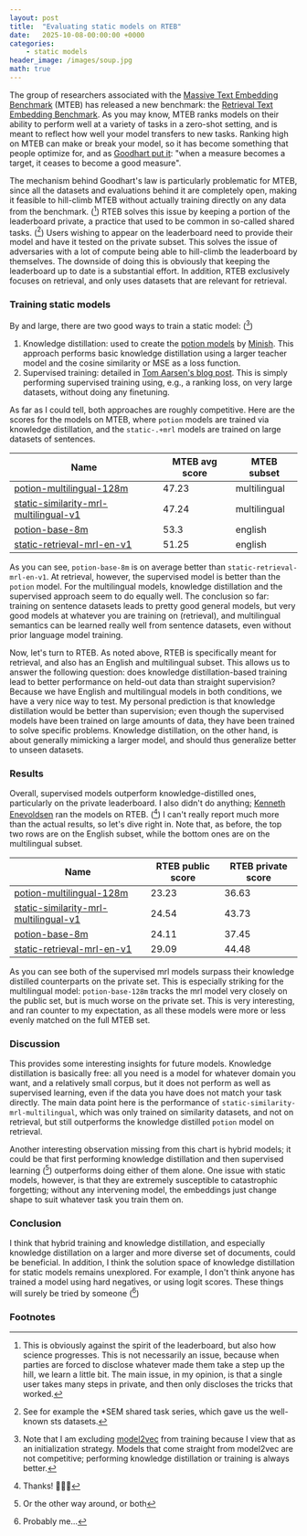 ```yaml
---
layout: post
title:  "Evaluating static models on RTEB"
date:   2025-10-08-00:00:00 +0000
categories: 
    - static models
header_image: /images/soup.jpg
math: true
---
```


The group of researchers associated with the [Massive Text Embedding Benchmark](https://huggingface.co/spaces/mteb/leaderboard) (MTEB) has released a new benchmark: the [Retrieval Text Embedding Benchmark](https://huggingface.co/blog/rteb). As you may know, MTEB ranks models on their ability to perform well at a variety of tasks in a zero-shot setting, and is meant to reflect how well your model transfers to new tasks. Ranking high on MTEB can make or break your model, so it has become something that people optimize for, and as [Goodhart put it](https://en.wikipedia.org/wiki/Goodhart%27s_law): "when a measure becomes a target, it ceases to become a good measure". 

The mechanism behind Goodhart's law is particularly problematic for MTEB, since all the datasets and evaluations behind it are completely open, making it feasible to hill-climb MTEB without actually training directly on any data from the benchmark. ([^1]) RTEB solves this issue by keeping a portion of the leaderboard private, a practice that used to be common in so-called shared tasks. ([^2]) Users wishing to appear on the leaderboard need to provide their model and have it tested on the private subset. This solves the issue of adversaries with a lot of compute being able to hill-climb the leaderboard by themselves. The downside of doing this is obviously that keeping the leaderboard up to date is a substantial effort. In addition, RTEB exclusively focuses on retrieval, and only uses datasets that are relevant for retrieval.

### Training static models

By and large, there are two good ways to train a static model: ([^3])

1. Knowledge distillation: used to create the [potion models](https://huggingface.co/collections/minishlab/potion-6721e0abd4ea41881417f062) by [Minish](https://minish.ai/). This approach performs basic knowledge distillation using a larger teacher model and the cosine similarity or MSE as a loss function. 
2. Supervised training: detailed in [Tom Aarsen's blog post](https://huggingface.co/blog/static-embeddings). This is simply performing supervised training using, e.g., a ranking loss, on very large datasets, without doing any finetuning.

As far as I could tell, both approaches are roughly competitive. Here are the scores for the models on MTEB, where `potion` models are trained via knowledge distillation, and the `static-.+mrl` models are trained on large datasets of sentences.

| Name  | MTEB avg score         | MTEB subset |
|------|-------------------------|---------|
| [potion-multilingual-128m](https://huggingface.co/minishlab/potion-multilingual-128M)   | 47.23                  | multilingual |
| [static-similarity-mrl-multilingual-v1](https://huggingface.co/sentence-transformers/static-similarity-mrl-multilingual-v1) | 47.24    | multilingual |
| [potion-base-8m](https://huggingface.co/minishlab/potion-base-8M)   |  53.3  |  english
| [static-retrieval-mrl-en-v1](https://huggingface.co/sentence-transformers/static-retrieval-mrl-en-v1)  | 51.25                |  english

As you can see, `potion-base-8m` is on average better than `static-retrieval-mrl-en-v1`. At retrieval, however, the supervised model is better than the `potion` model. For the multilingual models, knowledge distillation and the supervised approach seem to do equally well. The conclusion so far: training on sentence datasets leads to pretty good general models, but very good models at whatever you are training on (retrieval), and multilingual semantics can be learned really well from sentence datasets, even without prior language model training.

Now, let's turn to RTEB. As noted above, RTEB is specifically meant for retrieval, and also has an English and multilingual subset. This allows us to answer the following question: does knowledge distillation-based training lead to better performance on held-out data than straight supervision? Because we have English and multilingual models in both conditions, we have a very nice way to test. My personal prediction is that knowledge distillation would be better than supervision; even though the supervised models have been trained on large amounts of data, they have been trained to solve specific problems. Knowledge distillation, on the other hand, is about generally mimicking a larger model, and should thus generalize better to unseen datasets. 

### Results

Overall, supervised models outperform knowledge-distilled ones, particularly on the private leaderboard. I also didn't do anything; [Kenneth Enevoldsen](https://www.linkedin.com/in/kennethenevoldsen/) ran the models on RTEB. ([^4]) I can't really report much more than the actual results, so let's dive right in. Note that, as before, the top two rows are on the English subset, while the bottom ones are on the multilingual subset. 

| Name  | RTEB public score         | RTEB private score |
|------|-------------------------|---------|
| [potion-multilingual-128m](https://huggingface.co/minishlab/potion-multilingual-128M)   | 23.23                  | 36.63 |
| [static-similarity-mrl-multilingual-v1](https://huggingface.co/sentence-transformers/static-similarity-mrl-multilingual-v1) | 24.54    | 43.73 |
| [potion-base-8m](https://huggingface.co/minishlab/potion-base-8M)   |  24.11  |  37.45
| [static-retrieval-mrl-en-v1](https://huggingface.co/sentence-transformers/static-retrieval-mrl-en-v1)  | 29.09                |  44.48

As you can see both of the supervised mrl models surpass their knowledge distilled counterparts on the private set. This is especially striking for the multilingual model: `potion-base-128m` tracks the mrl model very closely on the public set, but is much worse on the private set. This is very interesting, and ran counter to my expectation, as all these models were more or less evenly matched on the full MTEB set.

### Discussion

This provides some interesting insights for future models. Knowledge distillation is basically free: all you need is a model for whatever domain you want, and a relatively small corpus, but it does not perform as well as supervised learning, even if the data you have does not match your task directly. The main data point here is the performance of `static-similarity-mrl-multilingual`, which was only trained on similarity datasets, and not on retrieval, but still outperforms the knowledge distilled `potion` model on retrieval.

Another interesting observation missing from this chart is hybrid models; it could be that first performing knowledge distillation and then supervised learning ([^5]) outperforms doing either of them alone. One issue with static models, however, is that they are extremely susceptible to catastrophic forgetting; without any intervening model, the embeddings just change shape to suit whatever task you train them on.

### Conclusion

I think that hybrid training and knowledge distillation, and especially knowledge distillation on a larger and more diverse set of documents, could be beneficial. In addition, I think the solution space of knowledge distillation for static models remains unexplored. For example, I don't think anyone has trained a model using hard negatives, or using logit scores. These things will surely be tried by someone ([^6])

### Footnotes

[^1]: This is obviously against the spirit of the leaderboard, but also how science progresses. This is not necessarily an issue, because when parties are forced to disclose whatever made them take a step up the hill, we learn a little bit. The main issue, in my opinion, is that a single user takes many steps in private, and then only discloses the tricks that worked.

[^2]: See for example the *SEM shared task series, which gave us the well-known sts datasets.

[^3]: Note that I am excluding [model2vec](https://github.com/MinishLab/model2vec) from training because I view that as an initialization strategy. Models that come straight from model2vec are not competitive; performing knowledge distillation or training is always better.

[^4]: Thanks! 🙏🙏🙏

[^5]: Or the other way around, or both

[^6]: Probably me...